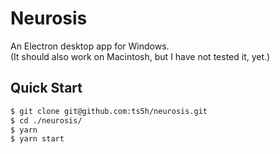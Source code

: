 # Neurosis

An Electron desktop app for Windows.  
(It should also work on Macintosh, but I have not tested it, yet.)

## Quick Start
```bash
$ git clone git@github.com:ts5h/neurosis.git
$ cd ./neurosis/
$ yarn
$ yarn start
```